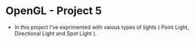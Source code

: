 # OpenGL - Project 5


* In this project I've exprimented with vaious types of lights ( Point Light, Directional Light and Spot Light ). 